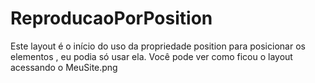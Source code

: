 # ReproducaoPorPosition
Este layout é o início do uso da propriedade position para posicionar os elementos , eu podia só usar ela. Você pode ver como ficou o layout acessando o MeuSite.png
